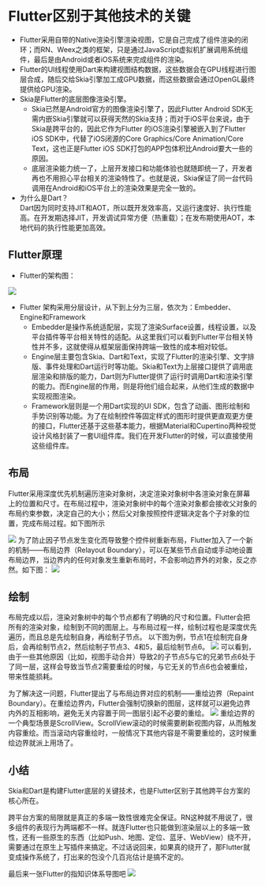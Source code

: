 # Flutter区别于其他技术的关键

* Flutter采用自带的Native渲染引擎渲染视图，它是自己完成了组件渲染的闭环；而RN、Weex之类的框架，只是通过JavaScript虚拟机扩展调用系统组件，最后是由Android或者iOS系统来完成组件的渲染。
* Flutter的UI线程使用Dart来构建视图结构数据，这些数据会在GPU线程进行图层合成，随后交给Skia引擎加工成GPU数据，而这些数据会通过OpenGL最终提供给GPU渲染。
* Skia是Flutter的底层图像渲染引擎。  
  * Skia已然是Android官方的图像渲染引擎了，因此Flutter Android SDK无需内嵌Skia引擎就可以获得天然的Skia支持；而对于iOS平台来说，由于Skia是跨平台的，因此它作为Flutter 的iOS渲染引擎被嵌入到了Flutter iOS SDK中，代替了iOS闭源的Core Graphics/Core Animation/Core Text，这也正是Flutter iOS SDK打包的APP包体积比Android要大一些的原因。  
  * 底层渲染能力统一了，上层开发接口和功能体验也就随即统一了，开发者再也不用担心平台相关的渲染特性了。也就是说，Skia保证了同一台代码调用在Android和iOS平台上的渲染效果是完全一致的。
* 为什么是Dart？  
Dart因为同时支持JIT和AOT，所以既开发效率高，又运行速度好、执行性能高。在开发期选择JIT，开发调试异常方便（热重载）；在发布期使用AOT，本地代码的执行性能更加高效。

## Flutter原理
* Flutter的架构图：
<image src="https://ask.qcloudimg.com/http-save/yehe-4984806/3hj8g8xrsj.jpeg?imageView2/2/w/1620">

* Flutter 架构采用分层设计，从下到上分为三层，依次为：Embedder、Engine和Framework
  * Embedder是操作系统适配层，实现了渲染Surface设置，线程设置，以及平台插件等平台相关特性的适配。从这里我们可以看到Flutter平台相关特性并不多，这就使得从框架层面保持跨端一致性的成本相对较低。
  * Engine层主要包含Skia、Dart和Text，实现了Flutter的渲染引擎、文字排版、事件处理和Dart运行时等功能。Skia和Text为上层接口提供了调用底层渲染和排版的能力，Dart则为Flutter提供了运行时调用Dart和渲染引擎的能力。而Engine层的作用，则是将他们组合起来，从他们生成的数据中实现视图渲染。
  * Framework层则是一个用Dart实现的UI SDK，包含了动画、图形绘制和手势识别等功能。为了在绘制控件等固定样式的图形时提供更直观更方便的接口，Flutter还基于这些基本能力，根据Material和Cupertino两种视觉设计风格封装了一套UI组件库。我们在开发Flutter的时候，可以直接使用这些组件库。
  
## 布局
Flutter采用深度优先机制遍历渲染对象树，决定渲染对象树中各渲染对象在屏幕上的位置和尺寸。在布局过程中，渲染对象树中的每个渲染对象都会接收父对象的布局约束参数，决定自己的大小；然后父对象按照控件逻辑决定各个子对象的位置，完成布局过程。如下图所示
 
<image src="https://ask.qcloudimg.com/http-save/yehe-4984806/fzbm29uz9l.jpeg?imageView2/2/w/1620">
为了防止因子节点发生变化而导致整个控件树重新布局，Flutter加入了一个新的机制——布局边界（Relayout Boundary），可以在某些节点自动或手动地设置布局边界，当边界内的任何对象发生重新布局时，不会影响边界外的对象，反之亦然。如下图：
<image src="https://ask.qcloudimg.com/http-save/yehe-4984806/w4ovjmpuqh.jpeg?imageView2/2/w/1620">
  
## 绘制
布局完成以后，渲染对象树中的每个节点都有了明确的尺寸和位置。Flutter会把所有的渲染对象，绘制到不同的图层上。与布局过程一样，绘制过程也是深度优先遍历，而且总是先绘制自身，再绘制子节点。
以下图为例，节点1在绘制完自身后，会再绘制节点2，然后绘制子节点3、4和5，最后绘制节点6。
<image src="https://ask.qcloudimg.com/http-save/yehe-4984806/wgaxa6i6tr.jpeg?imageView2/2/w/1620">
可以看到，由于一些其他原因（比如，视图手动合并）导致2的子节点5与它的兄弟节点6处于了同一层，这样会导致当节点2需要重绘的时候，与它无关的节点6也会被重绘，带来性能损耗。

为了解决这一问题，Flutter提出了与布局边界对应的机制——重绘边界（Repaint Boundary）。在重绘边界内，Flutter会强制切换新的图层，这样就可以避免边界内外的互相影响，避免无关内容置于同一图层引起不必要的重绘。
<image src="https://ask.qcloudimg.com/http-save/yehe-4984806/2p3dnw909o.jpeg?imageView2/2/w/1620">
重绘边界的一个典型场景是ScrollView。ScrollView滚动的时候需要刷新视图内容，从而触发内容重绘。而当滚动内容重绘时，一般情况下其他内容是不需要重绘的，这时候重绘边界就派上用场了。

## 小结
Skia和Dart是构建Flutter底层的关键技术，也是Flutter区别于其他跨平台方案的核心所在。

跨平台方案的局限就是真正的多端一致性很难完全保证。RN这种就不用说了，很多组件的表现行为两端都不一样。就连Flutter也只能做到渲染层以上的多端一致性，还有一些原生的东西（比如Push、地图、定位、蓝牙、WebView）绕不开，需要通过在原生上写插件来搞定。不过话说回来，如果真的绕开了，那Flutter就变成操作系统了，打出来的包没个几百兆估计是搞不定的。

最后来一张Flutter的指知识体系导图吧
<image src="https://ask.qcloudimg.com/http-save/yehe-4984806/iyi15cv1ue.jpeg?imageView2/2/w/1620">
